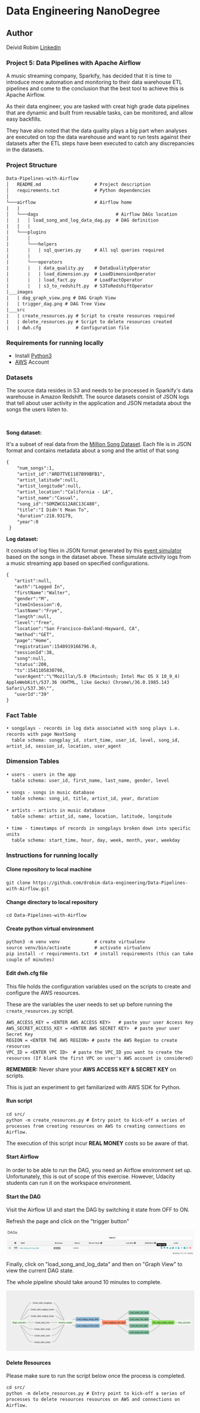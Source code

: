 # Data Engineering NanoDegree

## Author
Deivid Robim [Linkedin](https://www.linkedin.com/in/deivid-robim-200b3330/)

### Project 5: Data Pipelines with Apache Airflow

A music streaming company, Sparkify, has decided that it is time to introduce more automation and monitoring to their data warehouse ETL pipelines and come to the conclusion that the best tool to achieve this is Apache Airflow.

As their data engineer, you are tasked with creat high grade data pipelines that are dynamic and built from reusable tasks, can be monitored, and allow easy backfills.

They have also noted that the data quality plays a big part when analyses are executed on top the data warehouse and want to run tests against their datasets after the ETL steps have been executed to catch any discrepancies in the datasets.

### Project Structure
```
Data-Pipelines-with-Airflow
│   README.md                    # Project description
│   requirements.txt             # Python dependencies
│
└───airflow                      # Airflow home
|   |
│   └───dags                             # Airflow DAGs location
│   |   │ load_song_and_log_data_dag.py  # DAG definition
|   |   |
|   └───plugins
│       │
|       └───helpers
|       |   | sql_queries.py     # All sql queries required
|       |
|       └───operators
|       |   | data_quality.py    # DataQualityOperator
|       |   | load_dimension.py  # LoadDimensionOperator
|       |   | load_fact.py       # LoadFactOperator
|       |   | s3_to_redshift.py  # S3ToRedshiftOperator
|___images
|   | dag_graph_view.png # DAG Graph View
|   | trigger_dag.png # DAG Tree View
|___src
|   | create_resources.py # Script to create resources required
|   | delete_resources.py # Script to delete resources created
|   | dwh.cfg             # Configuration file
```

### Requirements for running locally
* Install [Python3](https://www.python.org/downloads/)
* [AWS](https://aws.amazon.com/) Account

### Datasets

The source data resides in S3 and needs to be processed in Sparkify's data warehouse in Amazon Redshift.
The source datasets consist of JSON logs that tell about user activity in the application and JSON metadata about the songs the users listen to.

<br />

**Song dataset:**

It's a subset of real data from the [Million Song Dataset](https://labrosa.ee.columbia.edu/millionsong/).
Each file is in JSON format and contains metadata about a song and the artist of that song
```
{
    "num_songs":1,
    "artist_id":"ARD7TVE1187B99BFB1",
    "artist_latitude":null,
    "artist_longitude":null,
    "artist_location":"California - LA",
    "artist_name":"Casual",
    "song_id":"SOMZWCG12A8C13C480",
    "title":"I Didn't Mean To",
    "duration":218.93179,
    "year":0
 }
```

**Log dataset:**

It consists of log files in JSON format generated by this [event simulator](https://github.com/Interana/eventsim) based on the songs in the dataset above.
These simulate activity logs from a music streaming app based on specified configurations.
```
{
   "artist":null,
   "auth":"Logged In",
   "firstName":"Walter",
   "gender":"M",
   "itemInSession":0,
   "lastName":"Frye",
   "length":null,
   "level":"free",
   "location":"San Francisco-Oakland-Hayward, CA",
   "method":"GET",
   "page":"Home",
   "registration":1540919166796.0,
   "sessionId":38,
   "song":null,
   "status":200,
   "ts":1541105830796,
   "userAgent":"\"Mozilla\/5.0 (Macintosh; Intel Mac OS X 10_9_4) AppleWebKit\/537.36 (KHTML, like Gecko) Chrome\/36.0.1985.143 Safari\/537.36\"",
   "userId":"39"
}
```

### Fact Table
```
• songplays - records in log data associated with song plays i.e. records with page NextSong
  table schema: songplay_id, start_time, user_id, level, song_id, artist_id, session_id, location, user_agent
```
### Dimension Tables
```
• users - users in the app
  table schema: user_id, first_name, last_name, gender, level

• songs - songs in music database
  table schema: song_id, title, artist_id, year, duration

• artists - artists in music database
  table schema: artist_id, name, location, latitude, longitude

• time - timestamps of records in songplays broken down into specific units
  table schema: start_time, hour, day, week, month, year, weekday
```
### Instructions for running locally

#### Clone repository to local machine
```
git clone https://github.com/drobim-data-engineering/Data-Pipelines-with-Airflow.git
```

#### Change directory to local repository
```
cd Data-Pipelines-with-Airflow
```

#### Create python virtual environment
```
python3 -m venv venv             # create virtualenv
source venv/bin/activate         # activate virtualenv
pip install -r requirements.txt  # install requirements (this can take couple of minutes)
```

#### Edit dwh.cfg file

This file holds the configuration variables used on the scripts to create and configure the AWS resources.

These are the variables the user needs to set up before running the `create_resources.py` script.

```
AWS_ACCESS_KEY = <ENTER AWS ACCESS KEY>   # paste your user Access Key
AWS_SECRET_ACCESS_KEY = <ENTER AWS SECRET KEY>  # paste your user Secret Key
REGION = <ENTER THE AWS REGION> # paste the AWS Region to create resources
VPC_ID = <ENTER VPC ID>  # paste the VPC_ID you want to create the resources (If blank the first VPC on user's AWS account is considered)
```
<b>REMEMBER:</b> Never share your <b>AWS ACCESS KEY & SECRET KEY</b> on scripts.

This is just an experiment to get familiarized with AWS SDK for Python.

#### Run script
```
cd src/
python -m create_resources.py # Entry point to kick-off a series of processes from creating resources on AWS to creating connections on Airflow.
```
The execution of this script incur <b>REAL MONEY</b> costs so be aware of that.

#### Start Airflow
In order to be able to run the DAG, you need an Airflow environment set up.
Unfortunately, this is out of scope of this exercise. However, Udacity students can run it on the workspace environment.

#### Start the DAG
Visit the Airflow UI and start the DAG by switching it state from OFF to ON.

Refresh the page and click on the "trigger button"

![trigger_dag](images/trigger_dag.png)

Finally, click on "load_song_and_log_data" and then on "Graph View" to view the current DAG state.

The whole pipeline should take around 10 minutes to complete.

![dag_state](images/dag_graph_view.png)

#### Delete Resources
Please make sure to run the script below once the process is completed.

```
cd src/
python -m delete_resources.py # Entry point to kick-off a series of processes to delete resources resources on AWS and connections on Airflow.
```